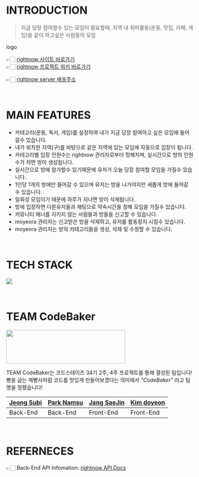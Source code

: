 # INTRODUCTION
> 지금 당장 참여할수 있는 모임이 필요할때, 지역 내 취미활동(운동, 맛집, 카페, 게임)을 같이 하고싶은 사람들의 모임

logo

👉🏻 [rightnow 사이트 바로가기]()  
👉🏻 [rightnow 프로젝트 위키 바로가기](https://github.com/codestates/moyeora/wiki)

👉🏻 [rightnow server 배포주소](http://rightnow.p-e.kr/)

<br>

# MAIN FEATURES
- 카테고리(운동, 독서, 게임)를 설정하여 내가 지금 당장 참여하고 싶은 모임에 들어갈수 있습니다.
- 내가 위치한 지역(구)를 바탕으로 같은 지역에 있는 모임에 자동으로 입장이 됩니다.
- 카테고리별 입장 인원수는 rightnow 관리자로부터 정해지며, 실시간으로 방의 인원수가 차면 방이 생성됩니다.
- 실시간으로 방에 참가할수 있기때문에 유저가 오늘 당장 참여할 모임을 가질수 있습니다.
- 1인당 1개의 방에만 들어갈 수 있으며 유저는 방을 나가야지만 새롭게 방에 들어갈 수 있습니다.
- 일회성 모임이기 때문에 하루가 지나면 방이 삭제됩니다.
- 방에 입장하면 다른유저들과 채팅으로 약속시간을 정해 모임을 가질수 있습니다.
- 커뮤니티 매너를 지키지 않는 사람들과 방들을 신고할 수 있습니다.
- moyeora 관리자는 신고받은 방을 삭제하고, 유저를 활동정지 시킬수 있습니다.
- moyeora 관리자는 방의 카테고리들을 생성, 삭제 및 수정할 수 있습니다.


<br>

# TECH STACK

![](https://cdn.discordapp.com/attachments/919801014239002675/925586538774016110/2021-12-29_12.10.01.png)

<br>

# TEAM CodeBaker
<img src="https://cdn.discordapp.com/attachments/870468027773251616/923224816339783690/KakaoTalk_Photo_2021-12-22-23-44-50.jpeg" width="320" height="90"></img>

TEAM CodeBaker는 코드스테이츠 34기 2주, 4주 프로젝트를 통해 결성된 팀입니다!  
빵을 굽는 제빵사처럼 코드를 맛있게 만들어보겠다는 의미에서 _"CodeBaker"_ 라고 팀명을 정했습니다!

|[Jeong Subi](https://github.com/JeongSubi)|[Park Namsu](https://github.com/PARKNAMSU)|[Jang SaeJin](https://github.com/JangSeBaRi)|[Kim doyeon](https://github.com/kimdoyeonn)
|-----|-----|-----|----|
|Back-End|Back-End|Front-End|Front-End|

<br>

# REFERNECES
👉🏻 Back-End API Infomation: [rightnow API Docs](https://moyeora.gitbook.io/api-docs/QKwZQ5JnuOYEc4zO35aw/)  
